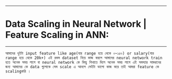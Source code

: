 
---

# Data Scaling in Neural Network | Feature Scaling in ANN:

---

`আমাদের দুইটা input feature like age(যার range হয়ে থেকে ০~১৫০) or salary(যার range হয়ে থেকে 20k+) এই রকম dataset নিয়ে কাজ করলে আমাদের neural network train হতে অনেক সময় লাগে বা neural network কে কিছু শিখাতে দিলে অনেক সময় লাগে এই সমস্যার সামধানের জন্য আমাদের কে data গুলোকে সেম scale এ আনলে সেইটা ভালো কাজ করে তাই আমরা feature কে scalingকরি ।  `


